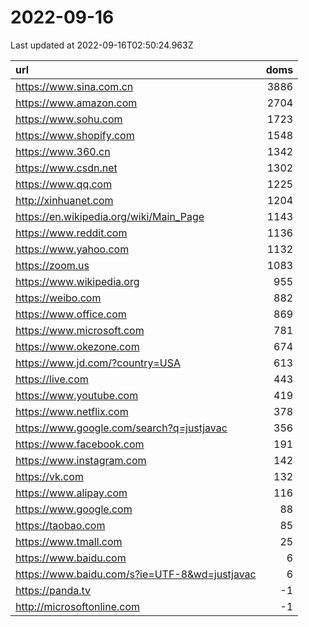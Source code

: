 # 2022-09-16

<!-- BEGIN -->
Last updated at 2022-09-16T02:50:24.963Z

url | doms
:- | -:
https://www.sina.com.cn | 3886
https://www.amazon.com | 2704
https://www.sohu.com | 1723
https://www.shopify.com | 1548
https://www.360.cn | 1342
https://www.csdn.net | 1302
https://www.qq.com | 1225
http://xinhuanet.com | 1204
https://en.wikipedia.org/wiki/Main_Page | 1143
https://www.reddit.com | 1136
https://www.yahoo.com | 1132
https://zoom.us | 1083
https://www.wikipedia.org | 955
https://weibo.com | 882
https://www.office.com | 869
https://www.microsoft.com | 781
https://www.okezone.com | 674
https://www.jd.com/?country=USA | 613
https://live.com | 443
https://www.youtube.com | 419
https://www.netflix.com | 378
https://www.google.com/search?q=justjavac | 356
https://www.facebook.com | 191
https://www.instagram.com | 142
https://vk.com | 132
https://www.alipay.com | 116
https://www.google.com | 88
https://taobao.com | 85
https://www.tmall.com | 25
https://www.baidu.com | 6
https://www.baidu.com/s?ie=UTF-8&wd=justjavac | 6
https://panda.tv | -1
http://microsoftonline.com | -1
<!-- END -->
